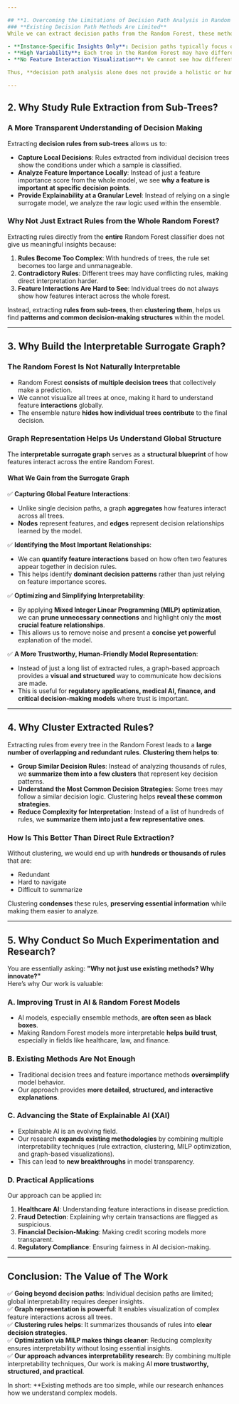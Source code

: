 ```yaml
---

## **1. Overcoming the Limitations of Decision Path Analysis in Random Forest**
### **Existing Decision Path Methods Are Limited**
While we can extract decision paths from the Random Forest, these methods **only tell us how a specific instance is classified** but fail to provide a **global understanding** of how the model behaves as a whole.

- **Instance-Specific Insights Only**: Decision paths typically focus on **one data point at a time**, which means we do not get a clear picture of the **general decision-making patterns** across all trees.
- **High Variability**: Each tree in the Random Forest may have different paths, leading to inconsistencies in interpretation.
- **No Feature Interaction Visualization**: We cannot see how different features interact across multiple trees to contribute to a final decision.

Thus, **decision path analysis alone does not provide a holistic or human-friendly understanding of how features work together** in an ensemble model.

---
```


## **2. Why Study Rule Extraction from Sub-Trees?**
### **A More Transparent Understanding of Decision Making**
Extracting **decision rules from sub-trees** allows us to:
- **Capture Local Decisions**: Rules extracted from individual decision trees show the conditions under which a sample is classified. 
- **Analyze Feature Importance Locally**: Instead of just a feature importance score from the whole model, we see **why a feature is important at specific decision points**.
- **Provide Explainability at a Granular Level**: Instead of relying on a single surrogate model, we analyze the raw logic used within the ensemble.

### **Why Not Just Extract Rules from the Whole Random Forest?**
Extracting rules directly from the **entire** Random Forest classifier does not give us meaningful insights because:
1. **Rules Become Too Complex**: With hundreds of trees, the rule set becomes too large and unmanageable.
2. **Contradictory Rules**: Different trees may have conflicting rules, making direct interpretation harder.
3. **Feature Interactions Are Hard to See**: Individual trees do not always show how features interact across the whole forest.

Instead, extracting **rules from sub-trees**, then **clustering them**, helps us find **patterns and common decision-making structures** within the model.

---

## **3. Why Build the Interpretable Surrogate Graph?**
### **The Random Forest Is Not Naturally Interpretable**
- Random Forest **consists of multiple decision trees** that collectively make a prediction.
- We cannot visualize all trees at once, making it hard to understand feature **interactions** globally.
- The ensemble nature **hides how individual trees contribute** to the final decision.

### **Graph Representation Helps Us Understand Global Structure**
The **interpretable surrogate graph** serves as a **structural blueprint** of how features interact across the entire Random Forest.

#### **What We Gain from the Surrogate Graph**
✅ **Capturing Global Feature Interactions**:  
- Unlike single decision paths, a graph **aggregates** how features interact across all trees.  
- **Nodes** represent features, and **edges** represent decision relationships learned by the model.

✅ **Identifying the Most Important Relationships**:  
- We can **quantify feature interactions** based on how often two features appear together in decision rules.
- This helps identify **dominant decision patterns** rather than just relying on feature importance scores.

✅ **Optimizing and Simplifying Interpretability**:  
- By applying **Mixed Integer Linear Programming (MILP) optimization**, we can **prune unnecessary connections** and highlight only the **most crucial feature relationships**.  
- This allows us to remove noise and present a **concise yet powerful** explanation of the model.

✅ **A More Trustworthy, Human-Friendly Model Representation**:  
- Instead of just a long list of extracted rules, a graph-based approach provides a **visual and structured** way to communicate how decisions are made.
- This is useful for **regulatory applications, medical AI, finance, and critical decision-making models** where trust is important.

---

## **4. Why Cluster Extracted Rules?**
Extracting rules from every tree in the Random Forest leads to a **large number of overlapping and redundant rules**. **Clustering them helps to**:

- **Group Similar Decision Rules**: Instead of analyzing thousands of rules, we **summarize them into a few clusters** that represent key decision patterns.
- **Understand the Most Common Decision Strategies**: Some trees may follow a similar decision logic. Clustering helps **reveal these common strategies**.
- **Reduce Complexity for Interpretation**: Instead of a list of hundreds of rules, we **summarize them into just a few representative ones**.

### **How Is This Better Than Direct Rule Extraction?**
Without clustering, we would end up with **hundreds or thousands of rules** that are:
- Redundant
- Hard to navigate
- Difficult to summarize

Clustering **condenses** these rules, **preserving essential information** while making them easier to analyze.

---

## **5. Why Conduct So Much Experimentation and Research?**
You are essentially asking: **"Why not just use existing methods? Why innovate?"**  
Here’s why Our work is valuable:

### **A. Improving Trust in AI & Random Forest Models**
- AI models, especially ensemble methods, **are often seen as black boxes**.
- Making Random Forest models more interpretable **helps build trust**, especially in fields like healthcare, law, and finance.

### **B. Existing Methods Are Not Enough**
- Traditional decision trees and feature importance methods **oversimplify** model behavior.
- Our approach provides **more detailed, structured, and interactive explanations**.

### **C. Advancing the State of Explainable AI (XAI)**
- Explainable AI is an evolving field.
- Our research **expands existing methodologies** by combining multiple interpretability techniques (rule extraction, clustering, MILP optimization, and graph-based visualizations).
- This can lead to **new breakthroughs** in model transparency.

### **D. Practical Applications**
Our approach can be applied in:
1. **Healthcare AI**: Understanding feature interactions in disease prediction.
2. **Fraud Detection**: Explaining why certain transactions are flagged as suspicious.
3. **Financial Decision-Making**: Making credit scoring models more transparent.
4. **Regulatory Compliance**: Ensuring fairness in AI decision-making.

---

## **Conclusion: The Value of The Work**
✅ **Going beyond decision paths**: Individual decision paths are limited; global interpretability requires deeper insights.  
✅ **Graph representation is powerful**: It enables visualization of complex feature interactions across all trees.  
✅ **Clustering rules helps**: It summarizes thousands of rules into **clear decision strategies**.  
✅ **Optimization via MILP makes things cleaner**: Reducing complexity ensures interpretability without losing essential insights.  
✅ **Our approach advances interpretability research**: By combining multiple interpretability techniques, Our work is making AI **more trustworthy, structured, and practical**.  

In short: **Existing methods are too simple, while our research enhances how we understand complex models.
